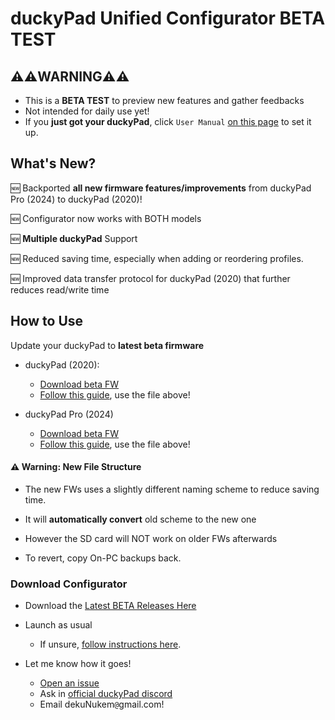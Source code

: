 # duckyPad Unified Configurator **BETA TEST**

## ⚠️⚠️WARNING⚠️⚠️

* This is a **BETA TEST** to preview new features and gather feedbacks
* Not intended for daily use yet!
* If you **just got your duckyPad**, click `User Manual` [on this page](https://duckypad.com) to set it up.

## What's New?

🆕 Backported **all new firmware features/improvements** from duckyPad Pro (2024) to duckyPad (2020)!

🆕 Configurator now works with BOTH models

🆕 **Multiple duckyPad** Support

🆕 Reduced saving time, especially when adding or reordering profiles.

🆕 Improved data transfer protocol for duckyPad (2020) that further reduces read/write time

## How to Use

Update your duckyPad to **latest beta firmware**

* duckyPad (2020):
	* [Download beta FW](./resources/duckypad_v2.0.0.dfu)
	* [Follow this guide](https://github.com/dekuNukem/duckyPad/blob/master/firmware_updates_and_version_history.md), use the file above!

* duckyPad Pro (2024)
	* [Download beta FW](./resources/DPP_FW_2.0.0_94d284c5.bin)
	* [Follow this guide](https://dekunukem.github.io/duckyPad-Pro/doc/fw_update.html), use the file above!

#### ⚠️ Warning: New File Structure

* The new FWs uses a slightly different naming scheme to reduce saving time.

* It will **automatically convert** old scheme to the new one

* However the SD card will NOT work on older FWs afterwards

* To revert, copy On-PC backups back.

### Download Configurator

* Download the [Latest BETA Releases Here](https://github.com/duckyPad/duckyPad-Configurator/releases/latest)

* Launch as usual

	* If unsure, [follow instructions here](https://dekunukem.github.io/duckyPad-Pro/doc/getting_started.html).

* Let me know how it goes!

	* [Open an issue](https://github.com/duckyPad/duckyPad-Configurator/issues)
	* Ask in [official duckyPad discord](https://discord.gg/4sJCBx5)
	* Email dekuNukem`@`gmail.com!